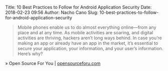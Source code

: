 Title: 10 Best Practices to Follow for Android Application Security
Date: 2018-02-23 09:56
Author: Nacho Cano
Slug: 10-best-practices-to-follow-for-android-application-security

> Mobile phones enable us to do almost everything online—from any place and at
> any time. As mobile activities are soaring, and digital activities are
> thriving, hackers aren’t long ways behind. In case you’re making an app or
> already have an app in the market, it’s essential to secure your
> application, your information, and your user’s information. Here’s why?

» Open Source For You | [opensourceforu.com][]

  [opensourceforu.com]: http://opensourceforu.com/2018/02/10-best-practices-follow-android-application-security/
    "10 Best Practices to Follow for Android Application Security"

